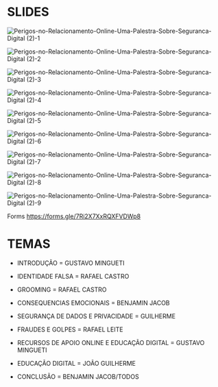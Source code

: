 # SLIDES 
![Perigos-no-Relacionamento-Online-Uma-Palestra-Sobre-Seguranca-Digital (2)-1](https://github.com/ICEI-PUC-Minas-PPC-CC/ppc-cc-2024-1-ment2-manha-perigosrelacionamentos/assets/104238793/06719204-f094-4c7d-8d5e-45a032a480b3)

![Perigos-no-Relacionamento-Online-Uma-Palestra-Sobre-Seguranca-Digital (2)-2](https://github.com/ICEI-PUC-Minas-PPC-CC/ppc-cc-2024-1-ment2-manha-perigosrelacionamentos/assets/104238793/d6b131bd-7443-4853-9daa-f47dd4f3651d)

![Perigos-no-Relacionamento-Online-Uma-Palestra-Sobre-Seguranca-Digital (2)-3](https://github.com/ICEI-PUC-Minas-PPC-CC/ppc-cc-2024-1-ment2-manha-perigosrelacionamentos/assets/104238793/5494e2a9-d7d3-4f78-a46d-678c339a5136)

![Perigos-no-Relacionamento-Online-Uma-Palestra-Sobre-Seguranca-Digital (2)-4](https://github.com/ICEI-PUC-Minas-PPC-CC/ppc-cc-2024-1-ment2-manha-perigosrelacionamentos/assets/104238793/0e245ac6-f390-4dcb-8c93-593d66b8dee6)

![Perigos-no-Relacionamento-Online-Uma-Palestra-Sobre-Seguranca-Digital (2)-5](https://github.com/ICEI-PUC-Minas-PPC-CC/ppc-cc-2024-1-ment2-manha-perigosrelacionamentos/assets/104238793/da01b261-4e0b-4daa-941b-de7acc54e6c2)


![Perigos-no-Relacionamento-Online-Uma-Palestra-Sobre-Seguranca-Digital (2)-6](https://github.com/ICEI-PUC-Minas-PPC-CC/ppc-cc-2024-1-ment2-manha-perigosrelacionamentos/assets/104238793/48be8078-93f8-40ca-84e5-08dfddcf1eb2)


![Perigos-no-Relacionamento-Online-Uma-Palestra-Sobre-Seguranca-Digital (2)-7](https://github.com/ICEI-PUC-Minas-PPC-CC/ppc-cc-2024-1-ment2-manha-perigosrelacionamentos/assets/104238793/173f43d6-e3db-4b4a-a8b4-c7bd8afe11aa)


![Perigos-no-Relacionamento-Online-Uma-Palestra-Sobre-Seguranca-Digital (2)-8](https://github.com/ICEI-PUC-Minas-PPC-CC/ppc-cc-2024-1-ment2-manha-perigosrelacionamentos/assets/104238793/ff23e197-b2e0-4327-b104-757e800b1b5d)


![Perigos-no-Relacionamento-Online-Uma-Palestra-Sobre-Seguranca-Digital (2)-9](https://github.com/ICEI-PUC-Minas-PPC-CC/ppc-cc-2024-1-ment2-manha-perigosrelacionamentos/assets/104238793/74076ad6-3db3-4d98-90e8-6b0d3f35b45f)

Forms https://forms.gle/7Ri2X7XxRQXFVDWp8

# TEMAS

- INTRODUÇÃO = GUSTAVO MINGUETI 

- IDENTIDADE FALSA = RAFAEL CASTRO

- GROOMING = RAFAEL CASTRO

- CONSEQUENCIAS EMOCIONAIS = BENJAMIN JACOB

- SEGURANÇA DE DADOS E PRIVACIDADE = GUILHERME

- FRAUDES E GOLPES = RAFAEL LEITE

- RECURSOS DE APOIO ONLINE E EDUCAÇÃO DIGITAL = GUSTAVO MINGUETI

- EDUCAÇÃO DIGITAL = JOÃO GUILHERME 

- CONCLUSÃO = BENJAMIN JACOB/TODOS


